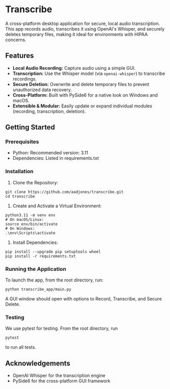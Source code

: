 # Transcribe

A cross-platform desktop application for secure, local audio transcription. This app records audio, transcribes it using OpenAI's Whisper, and securely deletes temporary files, making it ideal for environments with HIPAA concerns.

## Features

- **Local Audio Recording:** Capture audio using a simple GUI.
- **Transcription:** Use the Whisper model (via `openai-whisper`) to transcribe recordings.
- **Secure Deletion:** Overwrite and delete temporary files to prevent unauthorized data recovery.
- **Cross-Platform:** Built with PySide6 for a native look on Windows and macOS.
- **Extensible & Modular:** Easily update or expand individual modules (recording, transcription, deletion).


## Getting Started

### Prerequisites
- Python: Recommended version: 3.11
- Dependencies: Listed in requirements.txt

### Installation
1. Clone the Repository:
```
git clone https://github.com/aadjones/transcribe.git
cd transcribe
```
1. Create and Activate a Virtual Environment:

```
python3.11 -m venv env
# On macOS/Linux:
source env/bin/activate
# On Windows:
.\env\Scripts\activate
```
1. Install Dependencies:
```
pip install --upgrade pip setuptools wheel
pip install -r requirements.txt
```
### Running the Application
To launch the app, from the root directory, run:

```
python transcribe_app/main.py
```
A GUI window should open with options to Record, Transcribe, and Secure Delete.

### Testing
We use pytest for testing. From the root directory, run
```
pytest
```
to run all tests.

## Acknowledgements
- OpenAI Whisper for the transcription engine
- PySide6 for the cross-platform GUI framework
